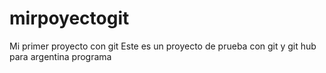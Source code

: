 # mirpoyectogit
Mi primer proyecto con git
Este es un proyecto de prueba con git y git hub para argentina programa
